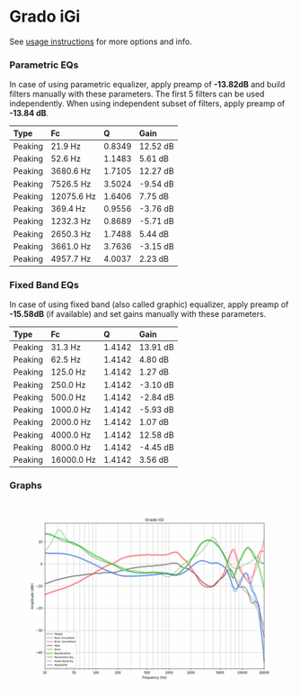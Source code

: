 # Grado iGi
See [usage instructions](https://github.com/jaakkopasanen/AutoEq#usage) for more options and info.

### Parametric EQs
In case of using parametric equalizer, apply preamp of **-13.82dB** and build filters manually
with these parameters. The first 5 filters can be used independently.
When using independent subset of filters, apply preamp of **-13.84 dB**.

| Type    | Fc         |      Q | Gain     |
|:--------|:-----------|:-------|:---------|
| Peaking | 21.9 Hz    | 0.8349 | 12.52 dB |
| Peaking | 52.6 Hz    | 1.1483 | 5.61 dB  |
| Peaking | 3680.6 Hz  | 1.7105 | 12.27 dB |
| Peaking | 7526.5 Hz  | 3.5024 | -9.54 dB |
| Peaking | 12075.6 Hz | 1.6406 | 7.75 dB  |
| Peaking | 369.4 Hz   | 0.9556 | -3.76 dB |
| Peaking | 1232.3 Hz  | 0.8689 | -5.71 dB |
| Peaking | 2650.3 Hz  | 1.7488 | 5.44 dB  |
| Peaking | 3661.0 Hz  | 3.7636 | -3.15 dB |
| Peaking | 4957.7 Hz  | 4.0037 | 2.23 dB  |

### Fixed Band EQs
In case of using fixed band (also called graphic) equalizer, apply preamp of **-15.58dB**
(if available) and set gains manually with these parameters.

| Type    | Fc         |      Q | Gain     |
|:--------|:-----------|:-------|:---------|
| Peaking | 31.3 Hz    | 1.4142 | 13.91 dB |
| Peaking | 62.5 Hz    | 1.4142 | 4.80 dB  |
| Peaking | 125.0 Hz   | 1.4142 | 1.27 dB  |
| Peaking | 250.0 Hz   | 1.4142 | -3.10 dB |
| Peaking | 500.0 Hz   | 1.4142 | -2.84 dB |
| Peaking | 1000.0 Hz  | 1.4142 | -5.93 dB |
| Peaking | 2000.0 Hz  | 1.4142 | 1.07 dB  |
| Peaking | 4000.0 Hz  | 1.4142 | 12.58 dB |
| Peaking | 8000.0 Hz  | 1.4142 | -4.45 dB |
| Peaking | 16000.0 Hz | 1.4142 | 3.56 dB  |

### Graphs
![](./Grado%20iGi.png)